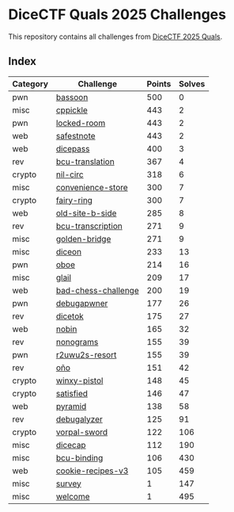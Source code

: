 # DiceCTF Quals 2025 Challenges

This repository contains all challenges from [DiceCTF 2025 Quals](https://quals-2025.ctf.dicega.ng).

## Index

| Category | Challenge                                      | Points | Solves |
| -------- | ---------------------------------------------- | ------ | ------ |
| pwn      | [bassoon](pwn/bassoon)                         | 500    | 0      |
| misc     | [cppickle](misc/cppickle)                      | 443    | 2      |
| pwn      | [locked-room](pwn/locked-room)                 | 443    | 2      |
| web      | [safestnote](web/safestnote)                   | 443    | 2      |
| web      | [dicepass](web/dicepass)                       | 400    | 3      |
| rev      | [bcu-translation](rev/bcu-translation)         | 367    | 4      |
| crypto   | [nil-circ](crypto/nil-circ)                    | 318    | 6      |
| misc     | [convenience-store](misc/convenience-store)    | 300    | 7      |
| crypto   | [fairy-ring](crypto/fairy-ring)                | 300    | 7      |
| web      | [old-site-b-side](web/old-site-b-side)         | 285    | 8      |
| rev      | [bcu-transcription](rev/bcu-transcription)     | 271    | 9      |
| misc     | [golden-bridge](misc/golden-bridge)            | 271    | 9      |
| misc     | [diceon](misc/diceon)                          | 233    | 13     |
| pwn      | [oboe](pwn/oboe)                               | 214    | 16     |
| misc     | [glail](misc/glail)                            | 209    | 17     |
| web      | [bad-chess-challenge](web/bad-chess-challenge) | 200    | 19     |
| pwn      | [debugapwner](pwn/debugapwner)                 | 177    | 26     |
| rev      | [dicetok](rev/dicetok)                         | 175    | 27     |
| web      | [nobin](web/nobin)                             | 165    | 32     |
| rev      | [nonograms](rev/nonograms)                     | 155    | 39     |
| pwn      | [r2uwu2s-resort](pwn/r2uwu2s-resort)           | 155    | 39     |
| rev      | [oño](rev/ono)                                 | 151    | 42     |
| crypto   | [winxy-pistol](crypto/winxy-pistol)            | 148    | 45     |
| crypto   | [satisfied](crypto/satisfied)                  | 146    | 47     |
| web      | [pyramid](web/pyramid)                         | 138    | 58     |
| rev      | [debugalyzer](rev/debugalyzer)                 | 125    | 91     |
| crypto   | [vorpal-sword](crypto/vorpal-sword)            | 122    | 106    |
| misc     | [dicecap](misc/dicecap)                        | 112    | 190    |
| misc     | [bcu-binding](misc/bcu-binding)                | 106    | 430    |
| web      | [cookie-recipes-v3](web/cookie-recipes-v3)     | 105    | 459    |
| misc     | [survey](misc/survey)                          | 1      | 147    |
| misc     | [welcome](misc/welcome)                        | 1      | 495    |
